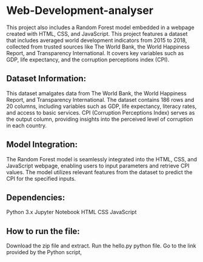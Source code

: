 # Web-Development-analyser
This project also includes a Random Forest model embedded in a webpage created with HTML, CSS, and JavaScript.
This project features a dataset that includes averaged world development indicators from 2015 to 2018, collected from trusted sources like The World Bank, the World Happiness Report, and Transparency International. It covers key variables such as GDP, life expectancy, and the corruption perceptions index (CPI). 

## Dataset Information:
This dataset amalgates data from The World Bank, the World Happiness Report, and Transparency International.
The dataset contains 186 rows and 20 columns, including variables such as GDP, life expectancy, literacy rates, and access to basic services.
CPI (Corruption Perceptions Index) serves as the output column, providing insights into the perceived level of corruption in each country.

## Model Integration:
The Random Forest model is seamlessly integrated into the HTML, CSS, and JavaScript webpage, enabling users to input parameters and retrieve CPI values. The model utilizes relevant features from the dataset to predict the CPI for the specified inputs.

## Dependencies:
Python 3.x
Jupyter Notebook
HTML
CSS
JavaScript

## How to run the file:
Download the zip file and extract.
Run the hello.py python file.
Go to the link provided by the Python script, 

